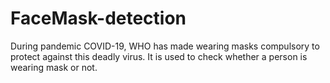 # FaceMask-detection
During pandemic COVID-19, WHO has made wearing masks compulsory to protect against this deadly virus. It is used to check whether a person is wearing mask or not.
